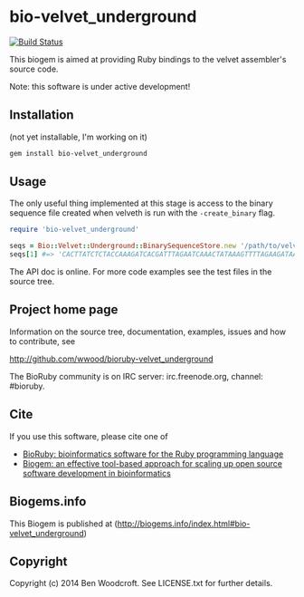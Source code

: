 # bio-velvet_underground

[![Build Status](https://secure.travis-ci.org/wwood/bioruby-velvet_underground.png)](http://travis-ci.org/wwood/bioruby-velvet_underground)

This biogem is aimed at providing Ruby bindings to the velvet assembler's source code.

Note: this software is under active development!

## Installation
(not yet installable, I'm working on it)

```sh
gem install bio-velvet_underground
```

## Usage

The only useful thing implemented at this stage is access to the binary sequence file created when velveth is run with the `-create_binary` flag.

```ruby
require 'bio-velvet_underground'

seqs = Bio::Velvet::Underground::BinarySequenceStore.new '/path/to/velvet/directory/CnyUnifiedSeq'
seqs[1] #=> 'CACTTATCTCTACCAAAGATCACGATTTAGAATCAAACTATAAAGTTTTAGAAGATAAAGTAACAACTTATACATGGGGA'

```

The API doc is online. For more code examples see the test files in
the source tree.
        
## Project home page

Information on the source tree, documentation, examples, issues and
how to contribute, see

  http://github.com/wwood/bioruby-velvet_underground

The BioRuby community is on IRC server: irc.freenode.org, channel: #bioruby.

## Cite

If you use this software, please cite one of
  
* [BioRuby: bioinformatics software for the Ruby programming language](http://dx.doi.org/10.1093/bioinformatics/btq475)
* [Biogem: an effective tool-based approach for scaling up open source software development in bioinformatics](http://dx.doi.org/10.1093/bioinformatics/bts080)

## Biogems.info

This Biogem is published at (http://biogems.info/index.html#bio-velvet_underground)

## Copyright

Copyright (c) 2014 Ben Woodcroft. See LICENSE.txt for further details.

